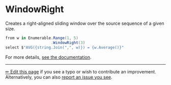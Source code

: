 # WindowRight

Creates a right-aligned sliding window over the source sequence of a given size.

```c# --destination-file ../code/Program.cs --region expression --project ../code/TryMoreLinq.csproj
from w in Enumerable.Range(1, 5)
                    .WindowRight(3)
select $"AVG({string.Join(",", w)}) = {w.Average()}"
```

For more details, [see the documentation][doc].

---

[&#x270F; Edit this page][edit] if you see a typo or wish to contribute an
improvement. Alternatively, you can also [report an issue you see][issue].


[edit]: https://github.com/morelinq/try/edit/master/m/window-right.md
[issue]: https://github.com/morelinq/try/issues/new?title=WindowRight
[doc]: https://morelinq.github.io/3.1/ref/api/html/M_MoreLinq_MoreEnumerable_WindowRight__1.htm
